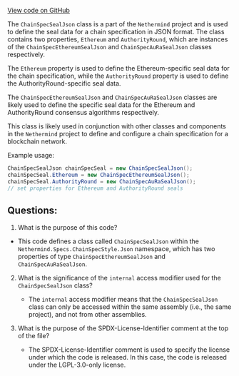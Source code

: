 [View code on GitHub](https://github.com/nethermindeth/nethermind/Nethermind.Specs/ChainSpecStyle/Json/ChainSpecSealJson.cs)

The `ChainSpecSealJson` class is a part of the `Nethermind` project and is used to define the seal data for a chain specification in JSON format. The class contains two properties, `Ethereum` and `AuthorityRound`, which are instances of the `ChainSpecEthereumSealJson` and `ChainSpecAuRaSealJson` classes respectively. 

The `Ethereum` property is used to define the Ethereum-specific seal data for the chain specification, while the `AuthorityRound` property is used to define the AuthorityRound-specific seal data. 

The `ChainSpecEthereumSealJson` and `ChainSpecAuRaSealJson` classes are likely used to define the specific seal data for the Ethereum and AuthorityRound consensus algorithms respectively. 

This class is likely used in conjunction with other classes and components in the `Nethermind` project to define and configure a chain specification for a blockchain network. 

Example usage:

```csharp
ChainSpecSealJson chainSpecSeal = new ChainSpecSealJson();
chainSpecSeal.Ethereum = new ChainSpecEthereumSealJson();
chainSpecSeal.AuthorityRound = new ChainSpecAuRaSealJson();
// set properties for Ethereum and AuthorityRound seals
```
## Questions: 
 1. What is the purpose of this code?
   - This code defines a class called `ChainSpecSealJson` within the `Nethermind.Specs.ChainSpecStyle.Json` namespace, which has two properties of type `ChainSpecEthereumSealJson` and `ChainSpecAuRaSealJson`.

2. What is the significance of the `internal` access modifier used for the `ChainSpecSealJson` class?
   - The `internal` access modifier means that the `ChainSpecSealJson` class can only be accessed within the same assembly (i.e., the same project), and not from other assemblies.

3. What is the purpose of the SPDX-License-Identifier comment at the top of the file?
   - The SPDX-License-Identifier comment is used to specify the license under which the code is released. In this case, the code is released under the LGPL-3.0-only license.